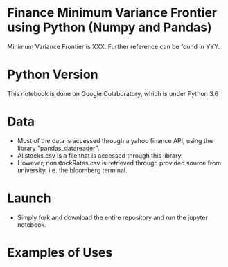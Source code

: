 # Finance Minimum Variance Frontier using Python (Numpy and Pandas)
Minimum Variance Frontier is XXX. Further reference can be found in YYY.

# Python Version
This notebook is done on Google Colaboratory, which is under Python 3.6

# Data
- Most of the data is accessed through a yahoo finance API, using the library "pandas_datareader".
- Allstocks.csv is a file that is accessed through this library.
- However, nonstockRates.csv is retrieved through provided source from university, i.e. the bloomberg terminal.

# Launch
- Simply fork and download the entire repository and run the jupyter notebook.

# Examples of Uses

